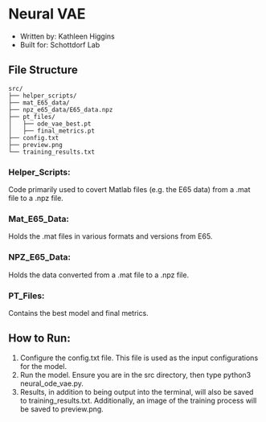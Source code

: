 # Neural VAE
* Written by: Kathleen Higgins
* Built for: Schottdorf Lab

## File Structure
```
src/
├── helper_scripts/
├── mat_E65_data/
├── npz_e65_data/E65_data.npz
├── pt_files/
│   ├── ode_vae_best.pt
│   ├── final_metrics.pt
├── config.txt
├── preview.png
└── training_results.txt
```

### Helper_Scripts:
Code primarily used to covert Matlab files (e.g. the E65 data) from a .mat file to a .npz file.

### Mat_E65_Data:
Holds the .mat files in various formats and versions from E65. 

### NPZ_E65_Data:
Holds the data converted from a .mat file to a .npz file.

### PT_Files: 
Contains the best model and final metrics.

## How to Run:
1. Configure the config.txt file. This file is used as the input configurations for the model.
2. Run the model. Ensure you are in the src directory, then type python3 neural_ode_vae.py.
3. Results, in addition to being output into the terminal, will also be saved to training_results.txt. Additionally, an image of the training process will be saved to preview.png. 